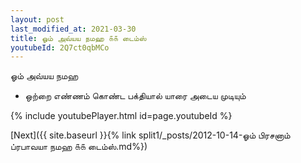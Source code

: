```yaml
---
layout: post
last_modified_at: 2021-03-30
title: ஓம் அவ்யய நமஹ ௧௧ டைம்ஸ்
youtubeId: 2Q7ct0qbMCo
---
```

 
 
 ஓம் அவ்யய நமஹ  
 
 -  ஒற்றை எண்ணம் கொண்ட பக்தியால் யாரை அடைய முடியும் 
 
  
 
  
 
 
 
 
 
 


{% include youtubePlayer.html id=page.youtubeId %}
 
[Next]({{ site.baseurl }}{% link  split1/_posts/2012-10-14-ஓம் பிரசனாம் ப்ரபாவயா நமஹ ௧௧ டைம்ஸ்.md%})
 
